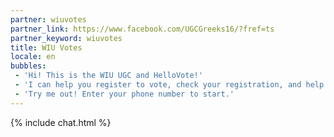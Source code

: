 ```yaml
---
partner: wiuvotes
partner_link: https://www.facebook.com/UGCGreeks16/?fref=ts
partner_keyword: wiuvotes
title: WIU Votes
locale: en
bubbles:
 - 'Hi! This is the WIU UGC and HelloVote!'
 - 'I can help you register to vote, check your registration, and help your friends register'
 - 'Try me out! Enter your phone number to start.'
---
```

{% include chat.html %}



